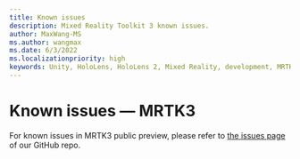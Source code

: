 ```yaml
---
title: Known issues
description: Mixed Reality Toolkit 3 known issues.
author: MaxWang-MS
ms.author: wangmax
ms.date: 6/3/2022
ms.localizationpriority: high
keywords: Unity, HoloLens, HoloLens 2, Mixed Reality, development, MRTK3, known issues
---
```


# Known issues &#8212; MRTK3

For known issues in MRTK3 public preview, please refer to [the issues page](https://github.com/microsoft/MixedRealityToolkit-Unity/issues) of our GitHub repo.